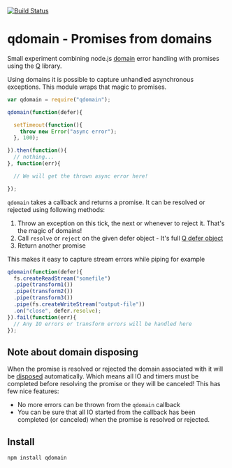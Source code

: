 [![Build Status](https://secure.travis-ci.org/epeli/qdomain.png?branch=master)](https://travis-ci.org/epeli/qdomain)

# qdomain - Promises from domains

Small experiment combining node.js [domain][] error handling with promises
using the [Q][] library.

Using domains it is possible to capture unhandled asynchronous exceptions.
This module wraps that magic to promises.

```javascript
var qdomain = require("qdomain");

qdomain(function(defer){

  setTimeout(function(){
    throw new Error("async error");
  }, 100);

}).then(function(){
  // nothing...
}, function(err){

  // We will get the thrown async error here!

});
```

`qdomain` takes a callback and returns a promise. It can be resolved or
rejected using following methods:

  1. Throw an exception on this tick, the next or whenever to reject it. That's
     the magic of domains!
  2. Call `resolve` or `reject` on the given defer object
    - It's full [Q defer object][defer]
  3. Return another promise

This makes it easy to capture stream errors while piping for example

```javascript
qdomain(function(defer){
  fs.createReadStream("somefile")
  .pipe(transform1())
  .pipe(transform2())
  .pipe(transform3())
  .pipe(fs.createWriteStream("output-file"))
  .on("close", defer.resolve);
}).fail(function(err){
  // Any IO errors or transform errors will be handled here
});
```

## Note about domain disposing

When the promise is resolved or rejected the domain associated with it will be
[disposed][dispose] automatically. Which means all IO and timers must be
completed before resolving the promise or they will be canceled! This has few
nice features:

  - No more errors can be thrown from the `qdomain` callback
  - You can be sure that all IO started from the callback has been completed
    (or canceled) when the promise is resolved or rejected.

## Install

    npm install qdomain

[domain]: http://nodejs.org/api/domain.html
[Q]: https://github.com/kriskowal/q
[dispose]: http://nodejs.org/api/domain.html#domain_domain_dispose
[defer]: https://github.com/kriskowal/q/wiki/API-Reference#qdefer
